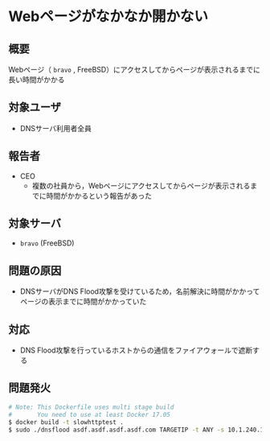 # Webページがなかなか開かない

## 概要
Webページ（ `bravo` , FreeBSD）にアクセスしてからページが表示されるまでに長い時間がかかる

## 対象ユーザ
* DNSサーバ利用者全員

## 報告者
* CEO
    - 複数の社員から，Webページにアクセスしてからページが表示されるまでに時間がかかるという報告があった

## 対象サーバ
* `bravo` (FreeBSD)

## 問題の原因
* DNSサーバがDNS Flood攻撃を受けているため，名前解決に時間がかかってページの表示までに時間がかかっていた

## 対応
* DNS Flood攻撃を行っているホストからの通信をファイアウォールで遮断する

## 問題発火
```sh
# Note: This Dockerfile uses multi stage build
#       You need to use at least Docker 17.05
$ docker build -t slowhttptest .
$ sudo ./dnsflood asdf.asdf.asdf.asdf.com TARGETIP -t ANY -s 10.1.240.123 -p 53
```
